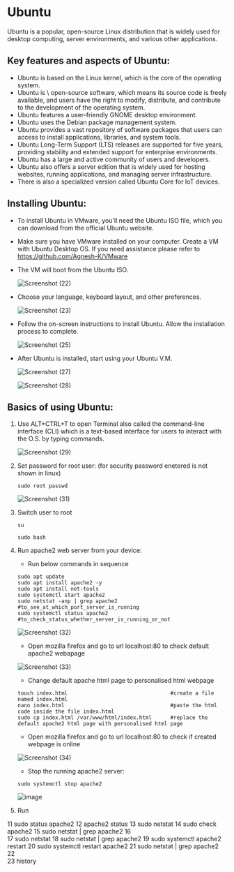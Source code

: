 # Ubuntu

  Ubuntu is a popular, open-source Linux distribution that is widely used for desktop computing, server environments, and various other applications.

## Key features and aspects of Ubuntu:

  - Ubuntu is based on the Linux kernel, which is the core of the operating system.
  - Ubuntu is \ open-source software, which means its source code is freely available, and users have the right to modify, distribute, and contribute to the development of the operating system.
  - Ubuntu features a user-friendly GNOME desktop environment.
  - Ubuntu uses the Debian package management system.
  - Ubuntu provides a vast repository of software packages that users can access to install applications, libraries, and system tools.
  - Ubuntu Long-Term Support (LTS) releases are supported for five years, providing stability and extended support for enterprise environments.
  - Ubuntu has a large and active community of users and developers.
  - Ubuntu also offers a server edition that is widely used for hosting websites, running applications, and managing server infrastructure.
  - There is also a specialized version called Ubuntu Core for IoT devices.

## Installing Ubuntu:

  - To install Ubuntu in VMware, you'll need the Ubuntu ISO file, which you can download from the official Ubuntu website.
  - Make sure you have VMware installed on your computer. Create a VM with Ubuntu Desktop OS. If you need assistance please refer to https://github.com/Agnesh-K/VMware
  - The VM will boot from the Ubuntu ISO.
    
    ![Screenshot (22)](https://github.com/Agnesh-K/Ubuntu/assets/154126091/7854a61e-2e46-4410-8912-52f2e31abaac)
    
  - Choose your language, keyboard layout, and other preferences.
    
    ![Screenshot (23)](https://github.com/Agnesh-K/Ubuntu/assets/154126091/09e0209e-2b9d-4d48-be4e-4a7af779b120)
    
  - Follow the on-screen instructions to install Ubuntu. Allow the installation process to complete.
    
    ![Screenshot (25)](https://github.com/Agnesh-K/Ubuntu/assets/154126091/9cded07c-9fa6-4b74-9ff5-d105ecb7798b)
    
  - After Ubuntu is installed, start using your Ubuntu V.M.
    
    ![Screenshot (27)](https://github.com/Agnesh-K/Ubuntu/assets/154126091/290edd4b-e240-4afc-9421-02836e1890a7)
    
    ![Screenshot (28)](https://github.com/Agnesh-K/Ubuntu/assets/154126091/3469ffcc-e90e-4cd3-9c76-3b75c35d5111)

## Basics of using Ubuntu:
  1. Use ALT+CTRL+T to open Terminal also called the command-line interface (CLI) which is a text-based interface for users to interact with the O.S. by typing commands.
     
     ![Screenshot (29)](https://github.com/Agnesh-K/Ubuntu/assets/154126091/d174d9c1-b4c9-44a0-916f-b4724e342f0b)
     
  3. Set password for root user: (for security password enetered is not shown in linux)
     ```
     sudo root passwd
     ```
     
     ![Screenshot (31)](https://github.com/Agnesh-K/Ubuntu/assets/154126091/9359dcc0-d5b8-4eb0-8d9b-2a2119e88d28)
     
  4. Switch user to root
     ```
     su
     ```
     ```
     sudo bash
     ```
     
  5. Run apache2 web server from your device:
     - Run below commands in sequence
       
     ```
     sudo apt update
     sudo apt install apache2 -y
     sudo apt install net-tools
     sudo systemctl start apache2
     sudo netstat -anp | grep apache2                 #to_see_at_which_port_server_is_running
     sudo systemctl status apache2                    #to_check_status_whether_server_is_running_or_not
     ```
     
     ![Screenshot (32)](https://github.com/Agnesh-K/Ubuntu/assets/154126091/e806c2d8-7d10-43ae-8e63-7bfa84f28c32)

     - Open mozilla firefox and go to url localhost:80 to check default apache2 webapage
     
     ![Screenshot (33)](https://github.com/Agnesh-K/Ubuntu/assets/154126091/080fadaa-b19e-4c3c-8a57-3b464917b9ea)

     - Change default apache html page to personalised html webpage
     ```
     touch index.html                                 #create a file named index.html
     nano index.html                                  #paste the html code inside the file index.html
     sudo cp index.html /var/www/html/index.html      #replace the default apache2 html page with personalised html page
     ```
     - Open mozilla firefox and go to url localhost:80 to check if created webpage is online

     ![Screenshot (34)](https://github.com/Agnesh-K/Ubuntu/assets/154126091/08dc1c8d-4f36-4094-b848-8e81bb1e6485)
     
     - Stop the running apache2 server:
      ```
      sudo systemctl stop apache2
      ```

      ![image](https://github.com/Agnesh-K/Ubuntu/assets/154126091/30fe09f3-b613-4d15-b835-e873337e01b3)

  6. Run 

   11  sudo status apache2
   12  apache2 status
   13  sudo netstat
   14  sudo check apache2
   15  sudo netstat | grep apache2
   16  
   17  sudo netstat
   18  sudo netstat | grep apache2
   19  sudo systemctl apache2 restart
   20  sudo systemctl restart apache2
   21  sudo netstat | grep apache2
   22  
   23  history

